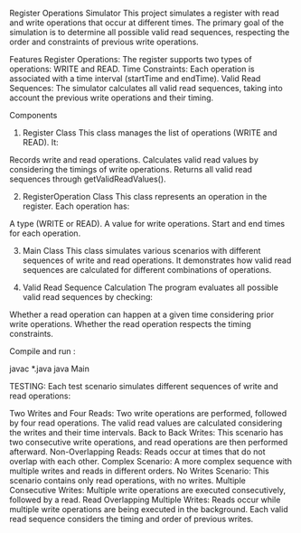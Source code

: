 Register Operations Simulator
This project simulates a register with read and write operations that occur at different times. The primary goal of the simulation is to determine all possible valid read sequences, respecting the order and constraints of previous write operations.

Features
Register Operations: The register supports two types of operations: WRITE and READ.
Time Constraints: Each operation is associated with a time interval (startTime and endTime).
Valid Read Sequences: The simulator calculates all valid read sequences, taking into account the previous write operations and their timing.

Components
1. Register Class
This class manages the list of operations (WRITE and READ). It:

  Records write and read operations.
  Calculates valid read values by considering the timings of write operations.
  Returns all valid read sequences through getValidReadValues().

2. RegisterOperation Class
This class represents an operation in the register. Each operation has:

  A type (WRITE or READ).
  A value for write operations.
  Start and end times for each operation.
  
3. Main Class
This class simulates various scenarios with different sequences of write and read operations. It demonstrates how valid read sequences are calculated for different combinations of operations.

4. Valid Read Sequence Calculation
The program evaluates all possible valid read sequences by checking:

  Whether a read operation can happen at a given time considering prior write operations.
  Whether the read operation respects the timing constraints.

Compile and run :

javac *.java
java Main

TESTING:
Each test scenario simulates different sequences of write and read operations:

Two Writes and Four Reads: Two write operations are performed, followed by four read operations. The valid read values are calculated considering the writes and their time intervals.
Back to Back Writes: This scenario has two consecutive write operations, and read operations are then performed afterward.
Non-Overlapping Reads: Reads occur at times that do not overlap with each other.
Complex Scenario: A more complex sequence with multiple writes and reads in different orders.
No Writes Scenario: This scenario contains only read operations, with no writes.
Multiple Consecutive Writes: Multiple write operations are executed consecutively, followed by a read.
Read Overlapping Multiple Writes: Reads occur while multiple write operations are being executed in the background.
Each valid read sequence considers the timing and order of previous writes.

